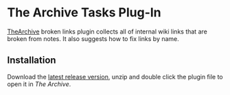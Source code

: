 # The Archive Tasks Plug-In

[TheArchive](https://zettelkasten.de/the-archive/) broken links plugin collects all of internal wiki links that are broken from notes. It also suggests how to fix links by name.

## Installation

Download the [latest release version](https://github.com/iltempo/thearchive-broken-links-plugin/releases/latest), unzip and double click the plugin file to open it in _The Archive_.
